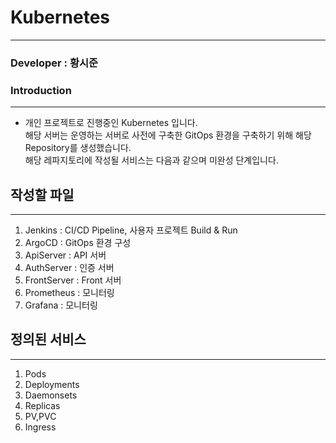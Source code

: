 # Kubernetes 
---
### Developer : 황시준

### Introduction
---
- 개인 프로젝트로 진행중인 Kubernetes 입니다.  
해당 서버는 운영하는 서버로 사전에 구축한 GitOps 환경을 구축하기 위해 해당 Repository를 생성했습니다.  
해당 레파지토리에 작성될 서비스는 다음과 같으며 미완성 단계입니다.
## 작성할 파일
---
1. Jenkins : CI/CD Pipeline, 사용자 프로젝트 Build & Run
2. ArgoCD  : GitOps 환경 구성
3. ApiServer :  API 서버
4. AuthServer : 인증 서버
5. FrontServer : Front 서버
6. Prometheus  : 모니터링
7. Grafana :  모니터링

## 정의된 서비스
---
1. Pods
2. Deployments
3. Daemonsets
4. Replicas
5. PV,PVC
6. Ingress
